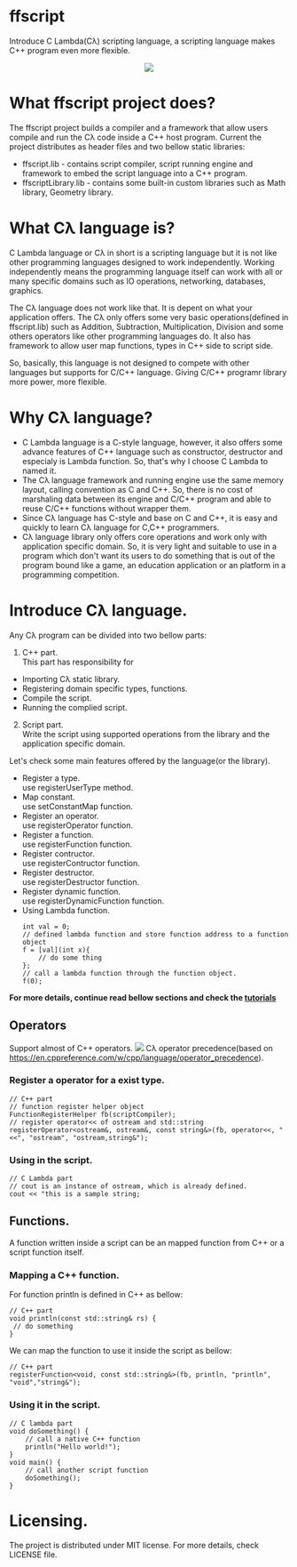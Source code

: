 # ffscript
Introduce C Lambda(Cλ) scripting language, a scripting language makes C++ program even more flexible.
<p align="center"><img src="https://github.com/VincentPT/ffscript/blob/master/doc/images/C%20Lambda.png?raw=true"/></p>

# What ffscript project does?
The ffscript project builds a compiler and a framework that allow users compile and run the Cλ code inside a C++ host program.
Current the project distributes as header files and two bellow static libraries:
* ffscript.lib - contains script compiler, script running engine and framework to embed the script language into a C++ program.
* ffscriptLibrary.lib - contains some built-in custom libraries such as Math library, Geometry library.

# What Cλ language is?
C Lambda language or Cλ in short is a scripting language but it is not like other programming languages designed to work independently. Working independently means the programming language itself can work with all or many specific domains such as IO operations, networking, databases, graphics.

The Cλ language does not work like that. It is depent on what your application offers. The Cλ only offers some very basic operations(defined in ffscript.lib) such as Addition, Subtraction, Multiplication, Division and some others operators like other programming languages do. It also has framework to allow user map functions, types in C++ side to script side.

So, basically, this language is not designed to compete with other languages but supports for C/C++ language. Giving C/C++ programr library  more power, more flexible.

# Why Cλ language?
* C Lambda language is a C-style language, however, it also offers some advance features of C++ language such as constructor, destructor and especialy is Lambda function. So, that's why I choose C Lambda to named it.
* The Cλ language framework and running engine use the same memory layout, calling convention as C and C++. So, there is no cost of marshaling data between its engine and C/C++ program and able to reuse C/C++ functions without wrapper them.
* Since Cλ language has C-style and base on C and C++, it is easy and quickly to learn Cλ language for C,C++ programmers.
* Cλ language library only offers core operations and work only with application specific domain. So, it is very light and suitable to use in a program which don't want its users to do something that is out of the program bound like a game, an education application or an platform in a programming competition.

# Introduce Cλ language.
Any Cλ program can be divided into two bellow parts:
1. C++ part.  
 This part has responsibility for
 * Importing Cλ static library.
 * Registering domain specific types, functions.
 * Compile the script.
 * Running the complied script.

2. Script part.  
 Write the script using supported operations from the library and the application specific domain.

Let's check some main features offered by the language(or the library).
* Register a type.  
 use registerUserType method.
* Map constant.  
 use setConstantMap function.
* Register an operator.  
 use registerOperator function.
* Register a function.  
 use registerFunction function.
* Register contructor.  
 use registerContructor function.
* Register destructor.  
 use registerDestructor function.
* Register dynamic function.  
 use registerDynamicFunction function.
* Using Lambda function.  
  ```
  int val = 0;
  // defined lambda function and store function address to a function object
  f = [val](int x){
      // do some thing
  };
  // call a lambda function through the function object.
  f(0);
  ```
 
__For more details, continue read bellow sections and check the [tutorials](tutorials/)__

## Operators  
  Support almost of C++ operators.
  <img src="https://github.com/VincentPT/ffscript/blob/master/doc/images/OperatorPrecedences.png?raw=true" />
  Cλ operator precedence(based on https://en.cppreference.com/w/cpp/language/operator_precedence).
### Register a operator for a exist type.
```
// C++ part
// function register helper object
FunctionRegisterHelper fb(scriptCompiler);
// register operator<< of ostream and std::string
registerOperator<ostream&, ostream&, const string&>(fb, operator<<, "<<", "ostream", "ostream,string&");
```
### Using in the script.
```
// C Lambda part
// cout is an instance of ostream, which is already defined.
cout << "this is a sample string;
```
## Functions.
A function written inside a script can be an mapped function from C++ or a script function itself.
### Mapping a C++ function.
For function println is defined in C++ as bellow:
```
// C++ part
void println(const std::string& rs) {
 // do something
}
```
We can map the function to use it inside the script as bellow:
```
// C++ part
registerFunction<void, const std::string&>(fb, println, "println", "void","string&");
```
### Using it in the script.
```
// C lambda part
void doSomething() {
    // call a native C++ function
    println("Hello world!");
}
void main() {
    // call another script function
    doSomething();
}
```

# Licensing.
The project is distributed under MIT license.
For more details, check LICENSE file.
